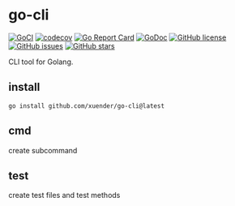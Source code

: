 # go-cli

[![GoCI](https://github.com/xuender/go-cli/workflows/Go/badge.svg)](https://github.com/xuender/go-cli/actions)
[![codecov](https://codecov.io/gh/xuender/go-cli/branch/main/graph/badge.svg?token=8CTpNIHxYT)](https://codecov.io/gh/xuender/go-cli)
[![Go Report Card](https://goreportcard.com/badge/github.com/xuender/go-cli)](https://goreportcard.com/report/github.com/xuender/go-cli)
[![GoDoc](https://godoc.org/github.com/xuender/go-cli?status.svg)](https://pkg.go.dev/github.com/xuender/go-cli)
[![GitHub license](https://img.shields.io/github/license/xuender/go-cli)](https://github.com/xuender/go-cli/blob/main/LICENSE)
[![GitHub issues](https://img.shields.io/github/issues/xuender/go-cli)](https://github.com/xuender/go-cli/issues)
[![GitHub stars](https://img.shields.io/github/stars/xuender/go-cli)](https://github.com/xuender/go-cli/stargazers)

CLI tool for Golang.

## install

```shell
go install github.com/xuender/go-cli@latest
```

## cmd

create subcommand

## test

create test files and test methods

